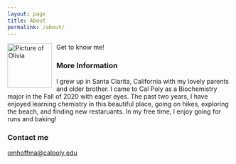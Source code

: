 ```yaml
---
layout: page
title: About
permalink: /about/
---
```

<img src="{{site.baseurl}}/images/head.jpg" alt="Picture of Olivia" width="100" 
style="float: left; margin-top: 0px; margin-right: 10px" /> 
Get to know me!

### More Information

I grew up in Santa Clarita, California with my lovely parents and older brother. I came to Cal Poly as a Biochemistry major in the Fall of 2020 with eager eyes. The past two years, I have enjoyed learning chemistry in this beautiful place, going on hikes, exploring the beach, and finding new restaruants. In my free time, I enjoy going for runs and baking!

### Contact me

[omhoffma@calpoly.edu](mailto:omhoffma@calpoly.edu)
